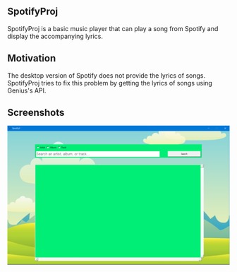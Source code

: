 ## SpotifyProj ##
SpotifyProj is a basic music player that can play a song from Spotify and display the accompanying lyrics.

## Motivation ##
The desktop version of Spotify does not provide the lyrics of songs. SpotifyProj tries to fix this problem by getting the lyrics of songs
using Genius's API.

## Screenshots ##

![](ProjectShots/shot_overview.png)
